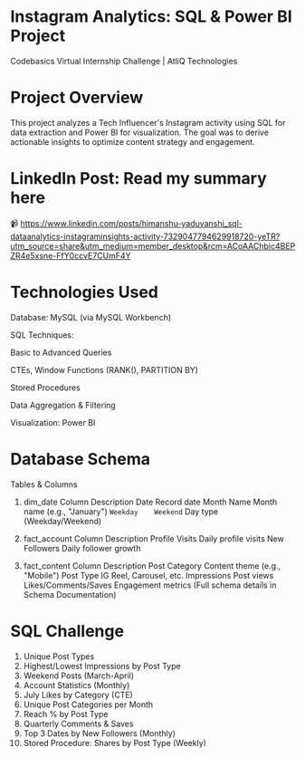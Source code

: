 # Instagram Analytics: SQL & Power BI Project
Codebasics Virtual Internship Challenge | AtliQ Technologies

# Project Overview
This project analyzes a Tech Influencer's Instagram activity using SQL for data extraction and Power BI for visualization. The goal was to derive actionable insights to optimize content strategy and engagement.

# LinkedIn Post: Read my summary here
📹 https://www.linkedin.com/posts/himanshu-yaduvanshi_sql-dataanalytics-instagraminsights-activity-7329047794629918720-yeTR?utm_source=share&utm_medium=member_desktop&rcm=ACoAAChbic4BEPZR4e5xsne-FfY0ccvE7CUmF4Y

# Technologies Used
Database: MySQL (via MySQL Workbench)

SQL Techniques:

Basic to Advanced Queries

CTEs, Window Functions (RANK(), PARTITION BY)

Stored Procedures

Data Aggregation & Filtering

Visualization: Power BI

# Database Schema

Tables & Columns
1. dim_date
Column	Description
Date	Record date
Month Name	Month name (e.g., "January")
`Weekday	Weekend`	Day type (Weekday/Weekend)

2. fact_account
Column	Description
Profile Visits	Daily profile visits
New Followers	Daily follower growth

3. fact_content
Column	Description
Post Category	Content theme (e.g., "Mobile")
Post Type	IG Reel, Carousel, etc.
Impressions	Post views
Likes/Comments/Saves	Engagement metrics
(Full schema details in Schema Documentation)

# SQL Challenge 
1. Unique Post Types
2. Highest/Lowest Impressions by Post Type
3. Weekend Posts (March-April)
4. Account Statistics (Monthly)
5. July Likes by Category (CTE)
6. Unique Post Categories per Month
7. Reach % by Post Type
8. Quarterly Comments & Saves
9. Top 3 Dates by New Followers (Monthly)
10. Stored Procedure: Shares by Post Type (Weekly)

